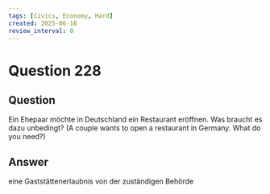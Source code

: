 ```yaml
---
tags: [Civics, Economy, Hard]
created: 2025-06-16
review_interval: 0
---
```


# Question 228

## Question

Ein Ehepaar möchte in Deutschland ein Restaurant eröffnen. Was braucht es dazu unbedingt? (A couple wants to open a restaurant in Germany. What do you need?)

## Answer

eine Gaststättenerlaubnis von der zuständigen Behörde
